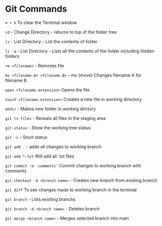# Git Commands

`⌘ + k` To clear the Terminal window  

`cd` - Change Directory - returns to top of the folder tree  

`ls` - List Directory - List the contents of folder  

`ls -a` - List Directory - Lists all the contents of the folder including hidden folders  

`rm <filename>` - Removes file  

`mv <filename.A> <filename.B>` - mv (move) Changes filename A for filename B  

`open <filename.extension>` Opens the file

`touch <filename.extension>` Creates a new file in working directory  

`mkdir` - Makes new folder in working dirctory  

`git ls-files` - Reveals all files in the staging area  

`git-status` - Show the working tree status  

`git -s` - Short status 

`git add .` - adds all changes to working branch  

`git add *.txt` Will add all .txt files 

`git commit -m 'comments'` Commit changes to working branch with comments 

`git-checkout -b <branch name>` - Creates new branch from existing branch  

`git diff` To see changes made to working branch in the terminal

`git branch` - Lists existing branchs

`git branch -d <branch name>` - Deletes branch

`git merge <branch name>` - Merges selected branch into main
